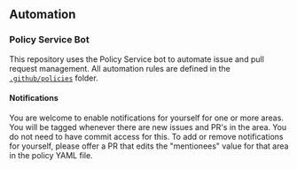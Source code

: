 ## Automation

### Policy Service Bot

This repository uses the Policy Service bot to automate issue and pull request management. All automation rules are defined in the [`.github/policies`](../../.github/policies) folder.

#### Notifications

You are welcome to enable notifications for yourself for one or more areas. You will be tagged whenever there are new issues and PR's in the area. You do not need to have commit access for this. To add or remove notifications for yourself, please offer a PR that edits the "mentionees" value for that area in the policy YAML file.

